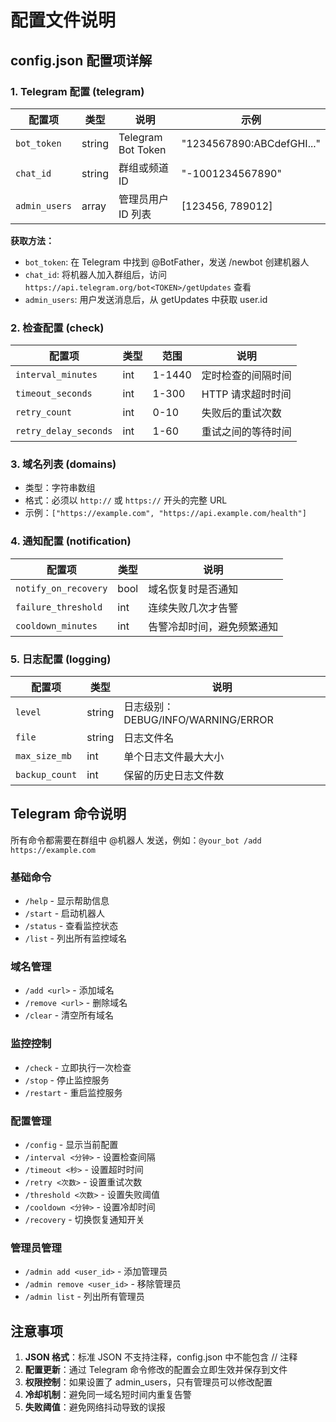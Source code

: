 # 配置文件说明

## config.json 配置项详解

### 1. Telegram 配置 (telegram)

| 配置项 | 类型 | 说明 | 示例 |
|--------|------|------|------|
| `bot_token` | string | Telegram Bot Token | "1234567890:ABCdefGHI..." |
| `chat_id` | string | 群组或频道 ID | "-1001234567890" |
| `admin_users` | array | 管理员用户 ID 列表 | [123456, 789012] |

**获取方法：**
- `bot_token`: 在 Telegram 中找到 @BotFather，发送 /newbot 创建机器人
- `chat_id`: 将机器人加入群组后，访问 `https://api.telegram.org/bot<TOKEN>/getUpdates` 查看
- `admin_users`: 用户发送消息后，从 getUpdates 中获取 user.id

### 2. 检查配置 (check)

| 配置项 | 类型 | 范围 | 说明 |
|--------|------|------|------|
| `interval_minutes` | int | 1-1440 | 定时检查的间隔时间 |
| `timeout_seconds` | int | 1-300 | HTTP 请求超时时间 |
| `retry_count` | int | 0-10 | 失败后的重试次数 |
| `retry_delay_seconds` | int | 1-60 | 重试之间的等待时间 |

### 3. 域名列表 (domains)

- 类型：字符串数组
- 格式：必须以 `http://` 或 `https://` 开头的完整 URL
- 示例：`["https://example.com", "https://api.example.com/health"]`

### 4. 通知配置 (notification)

| 配置项 | 类型 | 说明 |
|--------|------|------|
| `notify_on_recovery` | bool | 域名恢复时是否通知 |
| `failure_threshold` | int | 连续失败几次才告警 |
| `cooldown_minutes` | int | 告警冷却时间，避免频繁通知 |

### 5. 日志配置 (logging)

| 配置项 | 类型 | 说明 |
|--------|------|------|
| `level` | string | 日志级别：DEBUG/INFO/WARNING/ERROR |
| `file` | string | 日志文件名 |
| `max_size_mb` | int | 单个日志文件最大大小 |
| `backup_count` | int | 保留的历史日志文件数 |

## Telegram 命令说明

所有命令都需要在群组中 @机器人 发送，例如：`@your_bot /add https://example.com`

### 基础命令
- `/help` - 显示帮助信息
- `/start` - 启动机器人
- `/status` - 查看监控状态
- `/list` - 列出所有监控域名

### 域名管理
- `/add <url>` - 添加域名
- `/remove <url>` - 删除域名
- `/clear` - 清空所有域名

### 监控控制
- `/check` - 立即执行一次检查
- `/stop` - 停止监控服务
- `/restart` - 重启监控服务

### 配置管理
- `/config` - 显示当前配置
- `/interval <分钟>` - 设置检查间隔
- `/timeout <秒>` - 设置超时时间
- `/retry <次数>` - 设置重试次数
- `/threshold <次数>` - 设置失败阈值
- `/cooldown <分钟>` - 设置冷却时间
- `/recovery` - 切换恢复通知开关

### 管理员管理
- `/admin add <user_id>` - 添加管理员
- `/admin remove <user_id>` - 移除管理员
- `/admin list` - 列出所有管理员

## 注意事项

1. **JSON 格式**：标准 JSON 不支持注释，config.json 中不能包含 // 注释
2. **配置更新**：通过 Telegram 命令修改的配置会立即生效并保存到文件
3. **权限控制**：如果设置了 admin_users，只有管理员可以修改配置
4. **冷却机制**：避免同一域名短时间内重复告警
5. **失败阈值**：避免网络抖动导致的误报
